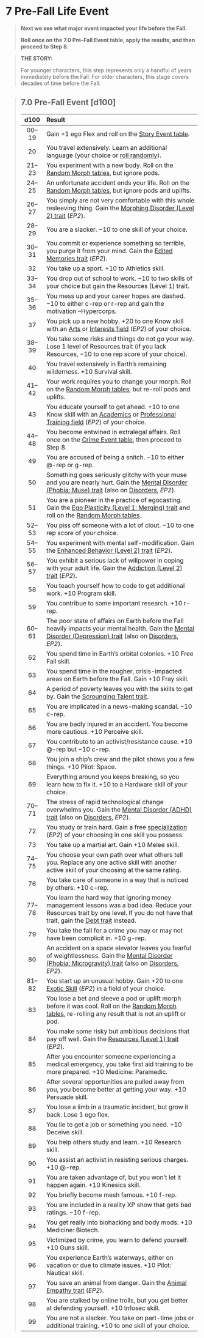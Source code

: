 # 7 Pre-Fall Life Event

<div class="no-margin">
<blockquote class="header-bg">

**Next we see what major event impacted your life before the Fall.**

**Roll once on the 7.0 Pre-Fall Event table, apply the results, and then proceed to Step 8.**

</blockquote>

<blockquote>

**THE STORY:**

For younger characters, this step represents only a handful of years immediately before the Fall. For older characters, this stage covers decades of time before the Fall.

</blockquote>
</div>

<blockquote class="table">

## 7.0 Pre-Fall Event \[d100\]

<div class="tnw1">

| d100  | Result                                                                                                                                                                                   |
| :---: | :--------------------------------------------------------------------------------------------------------------------------------------------------------------------------------------- |
| 00–19 | Gain +1 ego Flex and roll on the [Story Event table](./15-14-story-event-optional.md#140-story-event-d100).                                                                                                                                  |
|  20   | You travel extensively. Learn an additional language (your choice or [roll randomly](./04-3-native-tongue.md#30-random-language-d100)).                                                                                                  |
| 21–23 | You experiment with a new body. Roll on the [Random Morph tables](./19-random-tables.md#morph-type-d100), but ignore pods.                                                                                                    |
| 24–25 | An unfortunate accident ends your life. Roll on the [Random Morph tables](./19-random-tables.md#morph-type-d100), but ignore pods and uplifts.                                                                                |
| 26–27 | You simply are not very comfortable with this whole resleeving thing. Gain the [Morphing Disorder (Level 2) trait](../../../04/28-traits.md#morphing-disorder) (_EP2_).                                                             |
| 28–29 | You are a slacker. −10 to one skill of your choice.                                                                                                                                      |
| 30–31 | You commit or experience something so terrible, you purge it from your mind. Gain the [Edited Memories trait](../../../04/28-traits.md#edited-memories) (_EP2_).                                                                  |
|  32   | You take up a sport. +10 to Athletics skill.                                                                                                                                             |
| 33–34 | You drop out of school to work. −10 to two skills of your choice but gain the Resources (Level 1) trait.                                                                                 |
| 35–36 | You mess up and your career hopes are dashed. −10 to either c-rep or r-rep and gain the motivation –Hypercorps.                                                                          |
|  37   | You pick up a new hobby. +20 to one Know skill with an [Arts](../../../04/20-know-skills.md#arts) or [Interests field](../../../04/20-know-skills.md#interests) (_EP2_) of your choice.                                                                             |
| 38–39 | You take some risks and things do not go your way. Lose 1 level of Resources trait (if you lack Resources, −10 to one rep score of your choice).                                         |
|  40   | You travel extensively in Earth’s remaining wilderness. +10 Survival skill.                                                                                                              |
| 41–42 | Your work requires you to change your morph. Roll on the [Random Morph tables](./19-random-tables.md#morph-type-d100), but re-roll pods and uplifts.                                                                          |
|  43   | You educate yourself to get ahead. +10 to one Know skill with an [Academics](../../../04/20-know-skills.md#academics) or [Professional Training field](../../../04/20-know-skills.md#professional-training) (_EP2_) of your choice.                                                  |
| 44–48 | You become entwined in extralegal affairs. Roll once on the [Crime Event table](./14-13-campaign-event.md#crime-event-d100), then proceed to Step 8.                                                                               |
|  49   | You are accused of being a snitch. −10 to either @-rep or g-rep.                                                                                                                         |
|  50   | Something goes seriously glitchy with your muse and you are nearly hurt. Gain the [Mental Disorder (Phobia: Muse) trait](../../../04/28-traits.md#mental-disorder) (also on [Disorders](../../../12/20-disorders.md#phobia), _EP2_).                                               |
|  51   | You are a pioneer in the practice of egocasting. Gain the [Ego Plasticity (Level 1: Merging) trait](../04/07-new-ego-traits.md#ego-plasticity) and roll on the [Random Morph tables](./19-random-tables.md#morph-type-d100).                                          |
| 52–53 | You piss off someone with a lot of clout. −10 to one rep score of your choice.                                                                                                           |
| 54–55 | You experiment with mental self-modification. Gain the [Enhanced Behavior (Level 2) trait](../../../04/28-traits.md#enhanced-behavior) (_EP2_).                                                                                     |
| 56–57 | You exhibit a serious lack of willpower in coping with your adult life. Gain the [Addiction (Level 2) trait](../../../04/28-traits.md#addiction) (_EP2_).                                                                   |
|  58   | You teach yourself how to code to get additional work. +10 Program skill.                                                                                                                |
|  59   | You contribue to some important research. +10 r-rep.                                                                                                                                     |
| 60–61 | The poor state of affairs on Earth before the Fall heavily impacts your mental health. Gain the [Mental Disorder (Depression) trait](../../../04/28-traits.md#mental-disorder) (also on [Disorders](../../../12/20-disorders.md#depression), _EP2_).                                   |
|  62   | You spend time in Earth’s orbital colonies. +10 Free Fall skill.                                                                                                                         |
|  63   | You spend time in the rougher, crisis-impacted areas on Earth before the Fall. Gain +10 Fray skill.                                                                                      |
|  64   | A period of poverty leaves you with the skills to get by. Gain the [Scrounging Talent trait](../04/07-new-ego-traits.md#scrounging-talent).                                                                                         |
|  65   | You are implicated in a news-making scandal. −10 c-rep.                                                                                                                                  |
|  66   | You are badly injured in an accident. You become more cautious. +10 Perceive skill.                                                                                                      |
|  67   | You contribute to an activist/resistance cause. +10 @-rep but −10 c-rep.                                                                                                                 |
|  68   | You join a ship’s crew and the pilot shows you a few things. +10 Pilot: Space.                                                                                                           |
|  69   | Everything around you keeps breaking, so you learn how to fix it. +10 to a Hardware skill of your choice.                                                                                |
| 70–71 | The stress of rapid technological change overwhelms you. Gain the [Mental Disorder (ADHD) trait](../../../04/28-traits.md#mental-disorder) (also on [Disorders](../../../12/20-disorders.md#attention-deficit-hyperactivity-disorder-adhd), _EP2_).                                                                       |
|  72   | You study or train hard. Gain a free [specialization](../../../04/18-skills.md#specializations) (_EP2_) of your choosing in one skill you possess.                                                                                |
|  73   | You take up a martial art. Gain +10 Melee skill.                                                                                                                                         |
| 74–75 | You choose your own path over what others tell you. Replace any one active skill with another active skill of your choosing at the same rating.                                          |
|  76   | You take care of someone in a way that is noticed by others. +10 c-rep.                                                                                                                  |
| 77–78 | You learn the hard way that ignoring money management lessons was a bad idea. Reduce your Resources trait by one level. If you do not have that trait, gain the [Debt trait](../04/07-new-ego-traits.md#debt) instead. |
|  79   | You take the fall for a crime you may or may not have been complicit in. +10 g-rep.                                                                                                      |
|  80   | An accident on a space elevator leaves you fearful of weightlessness. Gain the [Mental Disorder (Phobia: Microgravity) trait](../../../04/28-traits.md#mental-disorder) (also on [Disorders](../../../12/20-disorders.md#phobia), _EP2_).                                          |
| 81–82 | You start up an unusual hobby. Gain +20 to one [Exotic Skill](../../../04/19-active-skill-list.md#exotic-skill-field) (_EP2_) in a field of your choice.                                                                                        |
|  83   | You lose a bet and sleeve a pod or uplift morph before it was cool. Roll on the [Random Morph tables](./19-random-tables.md#morph-type-d100), re-rolling any result that is not an uplift or pod.                             |
|  84   | You make some risky but ambitious decisions that pay off well. Gain the [Resources (Level 1) trait](../../../04/28-traits.md#resources) (_EP2_).                                                                            |
|  85   | After you encounter someone experiencing a medical emergency, you take first aid training to be more prepared. +10 Medicine: Paramedic.                                                  |
|  86   | After several opportunities are pulled away from you, you become better at getting your way. +10 Persuade skill.                                                                         |
|  87   | You lose a limb in a traumatic incident, but grow it back. Lose 1 ego flex.                                                                                                              |
|  88   | You lie to get a job or something you need. +10 Deceive skill.                                                                                                                           |
|  89   | You help others study and learn. +10 Research skill.                                                                                                                                     |
|  90   | You assist an activist in resisting serious charges. +10 @-rep.                                                                                                                          |
|  91   | You are taken advantage of, but you won’t let it happen again. +10 Kinesics skill.                                                                                                       |
|  92   | You briefly become mesh famous. +10 f-rep.                                                                                                                                               |
|  93   | You are included in a reality XP show that gets bad ratings. −10 f-rep.                                                                                                                  |
|  94   | You get really into biohacking and body mods. +10 Medicine: Biotech.                                                                                                                     |
|  95   | Victimized by crime, you learn to defend yourself. +10 Guns skill.                                                                                                                       |
|  96   | You experience Earth’s waterways, either on vacation or due to climate issues. +10 Pilot: Nautical skill.                                                                                |
|  97   | You save an animal from danger. Gain the [Animal Empathy trait](../../../04/28-traits.md#animal-empathy) (_EP2_).                                                                                                                |
|  98   | You are stalked by online trolls, but you get better at defending yourself. +10 Infosec skill.                                                                                           |
|  99   | You are not a slacker. You take on part-time jobs or additional training. +10 to one skill of your choice.                                                                               |

</div>
</blockquote>
